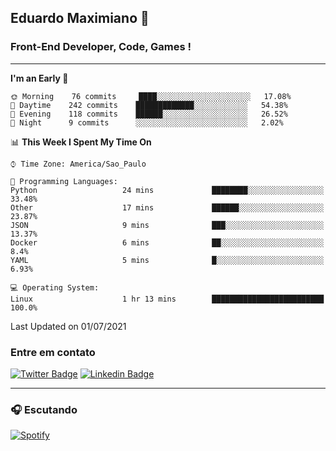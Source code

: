 ## Eduardo Maximiano 👋

### Front-End Developer, Code, Games !

---

<!--START_SECTION:waka-->
**I'm an Early 🐤** 

```text
🌞 Morning    76 commits     ████░░░░░░░░░░░░░░░░░░░░░   17.08% 
🌆 Daytime    242 commits    █████████████░░░░░░░░░░░░   54.38% 
🌃 Evening    118 commits    ██████░░░░░░░░░░░░░░░░░░░   26.52% 
🌙 Night      9 commits      ░░░░░░░░░░░░░░░░░░░░░░░░░   2.02%

```


📊 **This Week I Spent My Time On** 

```text
⌚︎ Time Zone: America/Sao_Paulo

💬 Programming Languages: 
Python                   24 mins             ████████░░░░░░░░░░░░░░░░░   33.48% 
Other                    17 mins             ██████░░░░░░░░░░░░░░░░░░░   23.87% 
JSON                     9 mins              ███░░░░░░░░░░░░░░░░░░░░░░   13.37% 
Docker                   6 mins              ██░░░░░░░░░░░░░░░░░░░░░░░   8.4% 
YAML                     5 mins              █░░░░░░░░░░░░░░░░░░░░░░░░   6.93%

💻 Operating System: 
Linux                    1 hr 13 mins        █████████████████████████   100.0%

```


 Last Updated on 01/07/2021
<!--END_SECTION:waka-->

### Entre em contato

[![Twitter Badge](https://img.shields.io/badge/-@edmaxi-1ca0f1?style=flat-square&labelColor=1ca0f1&logo=twitter&logoColor=white&link=https://twitter.com/edmaxi)](https://twitter.com/edmaxi)
[![Linkedin Badge](https://img.shields.io/badge/-Eduardo_Maximiano-0077B5?style=flat-square&logo=Linkedin&logoColor=white&link=https://www.linkedin.com/in/maximiano-eduardo)](https://www.linkedin.com/in/maximiano-eduardo)

---

### 🎧 Escutando
[![Spotify](https://novatorem-sandy.vercel.app/api/spotify)](https://open.spotify.com/user/comgigo)
